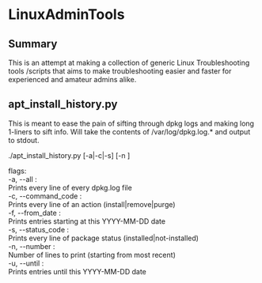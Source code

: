 # LinuxAdminTools

## Summary

This is an attempt at making a collection of generic Linux Troubleshooting tools
/scripts that aims to make troubleshooting easier and faster for experienced and
amateur admins alike.

## apt_install_history.py

This is meant to ease the pain of sifting through dpkg logs and making long
1-liners to sift info. Will take the contents of /var/log/dpkg.log.* and output
to stdout.

./apt_install_history.py [-a|-c|-s] [-n <int>]

flags:  
  -a, --all :  
  		Prints every line of every dpkg.log file  
  -c, --command_code :  
  		Prints every line of an action (install|remove|purge)  
  -f, --from_date :  
      Prints entries starting at this YYYY-MM-DD date  
  -s, --status_code :  
  		Prints every line of package status (installed|not-installed)  
  -n, --number :  
  		Number of lines to print (starting from most recent)  
  -u, --until :  
      Prints entries until this YYYY-MM-DD date  
